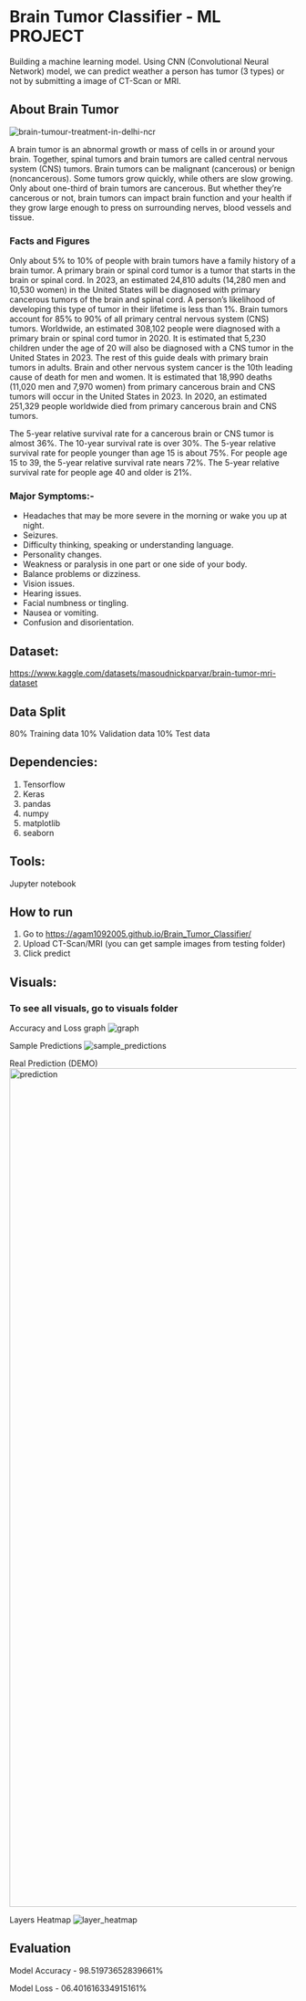 # Brain Tumor Classifier - ML PROJECT

Building a machine learning model. Using CNN (Convolutional Neural Network) model, we can predict weather a person has tumor (3 types) or not by submitting a image of CT-Scan or MRI.

## About Brain Tumor

![brain-tumour-treatment-in-delhi-ncr](https://github.com/agam1092005/Brain_Tumor_Classifier/assets/70815441/e9ee5d92-3a0a-4e18-8f85-d7524a97623e)

A brain tumor is an abnormal growth or mass of cells in or around your brain. Together, spinal tumors and brain tumors are called central nervous system (CNS) tumors.
Brain tumors can be malignant (cancerous) or benign (noncancerous). Some tumors grow quickly, while others are slow growing.
Only about one-third of brain tumors are cancerous. But whether they’re cancerous or not, brain tumors can impact brain function and your health if they grow large enough to press on surrounding nerves, blood vessels and tissue.

### Facts and Figures
Only about 5% to 10% of people with brain tumors have a family history of a brain tumor.
A primary brain or spinal cord tumor is a tumor that starts in the brain or spinal cord. In 2023, an estimated 24,810 adults (14,280 men and 10,530 women) in the United States will be diagnosed with primary cancerous tumors of the brain and spinal cord. A person’s likelihood of developing this type of tumor in their lifetime is less than 1%. Brain tumors account for 85% to 90% of all primary central nervous system (CNS) tumors. Worldwide, an estimated 308,102 people were diagnosed with a primary brain or spinal cord tumor in 2020.
It is estimated that 5,230 children under the age of 20 will also be diagnosed with a CNS tumor in the United States in 2023. The rest of this guide deals with primary brain tumors in adults.
Brain and other nervous system cancer is the 10th leading cause of death for men and women. It is estimated that 18,990 deaths (11,020 men and 7,970 women) from primary cancerous brain and CNS tumors will occur in the United States in 2023. In 2020, an estimated 251,329 people worldwide died from primary cancerous brain and CNS tumors.

The 5-year relative survival rate for a cancerous brain or CNS tumor is almost 36%. The 10-year survival rate is over 30%.
The 5-year relative survival rate for people younger than age 15 is about 75%. For people age 15 to 39, the 5-year relative survival rate nears 72%. The 5-year relative survival rate for people age 40 and older is 21%.

### Major Symptoms:-
* Headaches that may be more severe in the morning or wake you up at night.
*  Seizures.
*  Difficulty thinking, speaking or understanding language.
*  Personality changes.
*  Weakness or paralysis in one part or one side of your body.
*  Balance problems or dizziness.
*  Vision issues.
*  Hearing issues.
*  Facial numbness or tingling.
*  Nausea or vomiting.
*  Confusion and disorientation.

## Dataset:
https://www.kaggle.com/datasets/masoudnickparvar/brain-tumor-mri-dataset

## Data Split
80% Training data
10% Validation data
10% Test data

## Dependencies:
1. Tensorflow
2. Keras
3. pandas
4. numpy
5. matplotlib
6. seaborn

## Tools:
Jupyter notebook

## How to run
1. Go to https://agam1092005.github.io/Brain_Tumor_Classifier/
2. Upload CT-Scan/MRI (you can get sample images from testing folder)
3. Click predict

## Visuals:
### To see all visuals, go to visuals folder

Accuracy and Loss graph
![graph](https://github.com/agam1092005/Brain_Tumor_Classifier/assets/70815441/22b1b811-566e-428c-9eaf-61b4eacd2180)

Sample Predictions
![sample_predictions](https://github.com/agam1092005/Brain_Tumor_Classifier/assets/70815441/67f27452-c0dc-4157-807e-afbb57649715)

Real Prediction (DEMO)
<img width="1470" alt="prediction" src="https://github.com/agam1092005/Brain_Tumor_Classifier/assets/70815441/192a900c-309a-499e-9e9b-bd6251630aca">

Layers Heatmap
![layer_heatmap](https://github.com/agam1092005/Brain_Tumor_Classifier/assets/70815441/667fe6df-740b-4007-9266-a225b1c023f7)


## Evaluation
Model Accuracy - 98.51973652839661%

Model Loss - 06.401616334915161%




